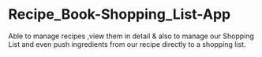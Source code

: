 # Recipe_Book-Shopping_List-App
Able to manage recipes ,view them in detail &amp; also to manage our Shopping List and even push ingredients from our recipe directly to a shopping list. 
